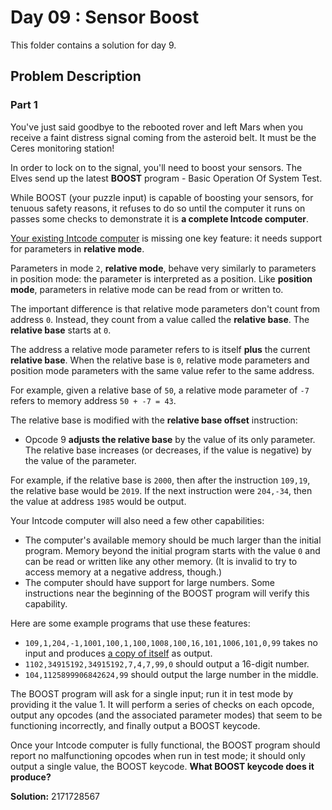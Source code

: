 # Day 09 : Sensor Boost

This folder contains a solution for day 9.

## Problem Description

### Part 1

You've just said goodbye to the rebooted rover and left Mars when you receive a faint distress signal coming from the asteroid belt. It must be the Ceres monitoring station!

In order to lock on to the signal, you'll need to boost your sensors. The Elves send up the latest **BOOST** program - Basic Operation Of System Test.

While BOOST (your puzzle input) is capable of boosting your sensors, for tenuous safety reasons, it refuses to do so until the computer it runs on passes some checks to demonstrate it is **a complete Intcode computer**.

[Your existing Intcode computer](../day_05/README.md) is missing one key feature: it needs support for parameters in **relative mode**.

Parameters in mode `2`, **relative mode**, behave very similarly to parameters in position mode: the parameter is interpreted as a position. Like **position mode**, parameters in relative mode can be read from or written to.

The important difference is that relative mode parameters don't count from address `0`. Instead, they count from a value called the **relative base**. The **relative base** starts at `0`.

The address a relative mode parameter refers to is itself **plus** the current **relative base**. When the relative base is `0`, relative mode parameters and position mode parameters with the same value refer to the same address.

For example, given a relative base of `50`, a relative mode parameter of `-7` refers to memory address `50 + -7 = 43`.

The relative base is modified with the **relative base offset** instruction:

- Opcode 9 **adjusts the relative base** by the value of its only parameter. The relative base increases (or decreases, if the value is negative) by the value of the parameter.

For example, if the relative base is `2000`, then after the instruction `109,19`, the relative base would be `2019`. If the next instruction were `204,-34`, then the value at address `1985` would be output.

Your Intcode computer will also need a few other capabilities:

- The computer's available memory should be much larger than the initial program. Memory beyond the initial program starts with the value `0` and can be read or written like any other memory. (It is invalid to try to access memory at a negative address, though.)
- The computer should have support for large numbers. Some instructions near the beginning of the BOOST program will verify this capability.

Here are some example programs that use these features:

- `109,1,204,-1,1001,100,1,100,1008,100,16,101,1006,101,0,99` takes no input and produces [a copy of itself](https://en.wikipedia.org/wiki/Quine_(computing)) as output.
- `1102,34915192,34915192,7,4,7,99,0` should output a 16-digit number.
- `104,1125899906842624,99` should output the large number in the middle.

The BOOST program will ask for a single input; run it in test mode by providing it the value 1. It will perform a series of checks on each opcode, output any opcodes (and the associated parameter modes) that seem to be functioning incorrectly, and finally output a BOOST keycode.

Once your Intcode computer is fully functional, the BOOST program should report no malfunctioning opcodes when run in test mode; it should only output a single value, the BOOST keycode. **What BOOST keycode does it produce?**

**Solution:** 2171728567